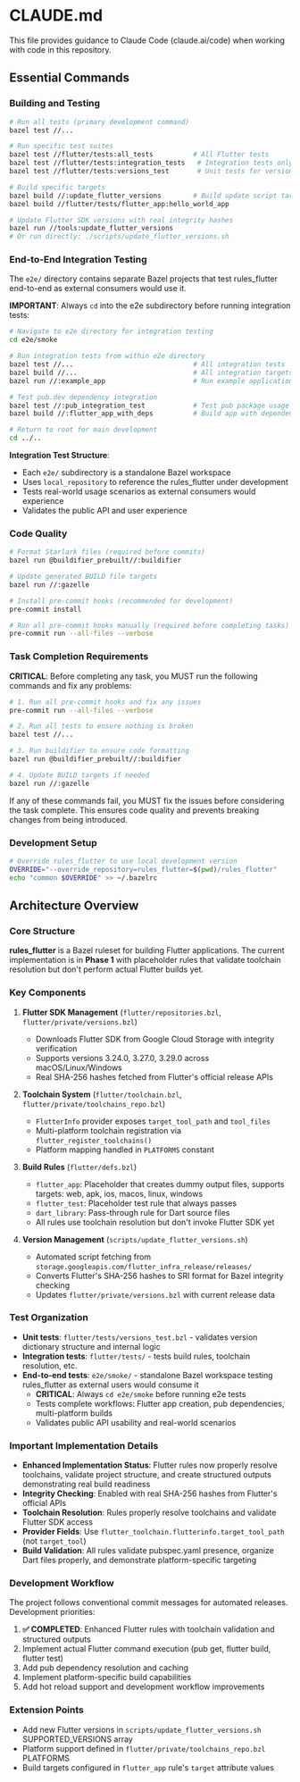 # CLAUDE.md

This file provides guidance to Claude Code (claude.ai/code) when working with code in this repository.

## Essential Commands

### Building and Testing

```bash
# Run all tests (primary development command)
bazel test //...

# Run specific test suites
bazel test //flutter/tests:all_tests          # All Flutter tests
bazel test //flutter/tests:integration_tests   # Integration tests only
bazel test //flutter/tests:versions_test       # Unit tests for versions

# Build specific targets
bazel build //:update_flutter_versions        # Build update script target
bazel build //flutter/tests/flutter_app:hello_world_app

# Update Flutter SDK versions with real integrity hashes
bazel run //tools:update_flutter_versions
# Or run directly: ./scripts/update_flutter_versions.sh
```

### End-to-End Integration Testing

The `e2e/` directory contains separate Bazel projects that test rules_flutter end-to-end as external consumers would use it.

**IMPORTANT**: Always `cd` into the e2e subdirectory before running integration tests:

```bash
# Navigate to e2e directory for integration testing
cd e2e/smoke

# Run integration tests from within e2e directory
bazel test //...                              # All integration tests
bazel build //...                             # All integration targets
bazel run //:example_app                      # Run example application

# Test pub.dev dependency integration
bazel test //:pub_integration_test            # Test pub package usage
bazel build //:flutter_app_with_deps          # Build app with dependencies

# Return to root for main development
cd ../..
```

**Integration Test Structure**:

- Each `e2e/` subdirectory is a standalone Bazel workspace
- Uses `local_repository` to reference the rules_flutter under development
- Tests real-world usage scenarios as external consumers would experience
- Validates the public API and user experience

### Code Quality

```bash
# Format Starlark files (required before commits)
bazel run @buildifier_prebuilt//:buildifier

# Update generated BUILD file targets
bazel run //:gazelle

# Install pre-commit hooks (recommended for development)
pre-commit install

# Run all pre-commit hooks manually (required before completing tasks)
pre-commit run --all-files --verbose
```

### Task Completion Requirements

**CRITICAL**: Before completing any task, you MUST run the following commands and fix any problems:

```bash
# 1. Run all pre-commit hooks and fix any issues
pre-commit run --all-files --verbose

# 2. Run all tests to ensure nothing is broken
bazel test //...

# 3. Run buildifier to ensure code formatting
bazel run @buildifier_prebuilt//:buildifier

# 4. Update BUILD targets if needed
bazel run //:gazelle
```

If any of these commands fail, you MUST fix the issues before considering the task complete. This ensures code quality and prevents breaking changes from being introduced.

### Development Setup

```bash
# Override rules_flutter to use local development version
OVERRIDE="--override_repository=rules_flutter=$(pwd)/rules_flutter"
echo "common $OVERRIDE" >> ~/.bazelrc
```

## Architecture Overview

### Core Structure

**rules_flutter** is a Bazel ruleset for building Flutter applications. The current implementation is in **Phase 1** with placeholder rules that validate toolchain resolution but don't perform actual Flutter builds yet.

### Key Components

1. **Flutter SDK Management** (`flutter/repositories.bzl`, `flutter/private/versions.bzl`)

   - Downloads Flutter SDK from Google Cloud Storage with integrity verification
   - Supports versions 3.24.0, 3.27.0, 3.29.0 across macOS/Linux/Windows
   - Real SHA-256 hashes fetched from Flutter's official release APIs

2. **Toolchain System** (`flutter/toolchain.bzl`, `flutter/private/toolchains_repo.bzl`)

   - `FlutterInfo` provider exposes `target_tool_path` and `tool_files`
   - Multi-platform toolchain registration via `flutter_register_toolchains()`
   - Platform mapping handled in `PLATFORMS` constant

3. **Build Rules** (`flutter/defs.bzl`)

   - `flutter_app`: Placeholder that creates dummy output files, supports targets: web, apk, ios, macos, linux, windows
   - `flutter_test`: Placeholder test rule that always passes
   - `dart_library`: Pass-through rule for Dart source files
   - All rules use toolchain resolution but don't invoke Flutter SDK yet

4. **Version Management** (`scripts/update_flutter_versions.sh`)
   - Automated script fetching from `storage.googleapis.com/flutter_infra_release/releases/`
   - Converts Flutter's SHA-256 hashes to SRI format for Bazel integrity checking
   - Updates `flutter/private/versions.bzl` with current release data

### Test Organization

- **Unit tests**: `flutter/tests/versions_test.bzl` - validates version dictionary structure and internal logic
- **Integration tests**: `flutter/tests/` - tests build rules, toolchain resolution, etc.
- **End-to-end tests**: `e2e/smoke/` - standalone Bazel workspace testing rules_flutter as external users would consume it
  - **CRITICAL**: Always `cd e2e/smoke` before running e2e tests
  - Tests complete workflows: Flutter app creation, pub dependencies, multi-platform builds
  - Validates public API usability and real-world scenarios

### Important Implementation Details

- **Enhanced Implementation Status**: Flutter rules now properly resolve toolchains, validate project structure, and create structured outputs demonstrating real build readiness
- **Integrity Checking**: Enabled with real SHA-256 hashes from Flutter's official APIs
- **Toolchain Resolution**: Rules properly resolve toolchains and validate Flutter SDK access
- **Provider Fields**: Use `flutter_toolchain.flutterinfo.target_tool_path` (not `target_tool`)
- **Build Validation**: All rules validate pubspec.yaml presence, organize Dart files properly, and demonstrate platform-specific targeting

### Development Workflow

The project follows conventional commit messages for automated releases. Development priorities:

1. **✅ COMPLETED**: Enhanced Flutter rules with toolchain validation and structured outputs
2. Implement actual Flutter command execution (pub get, flutter build, flutter test)
3. Add pub dependency resolution and caching
4. Implement platform-specific build capabilities
5. Add hot reload support and development workflow improvements

### Extension Points

- Add new Flutter versions in `scripts/update_flutter_versions.sh` SUPPORTED_VERSIONS array
- Platform support defined in `flutter/private/toolchains_repo.bzl` PLATFORMS
- Build targets configured in `flutter_app` rule's `target` attribute values
